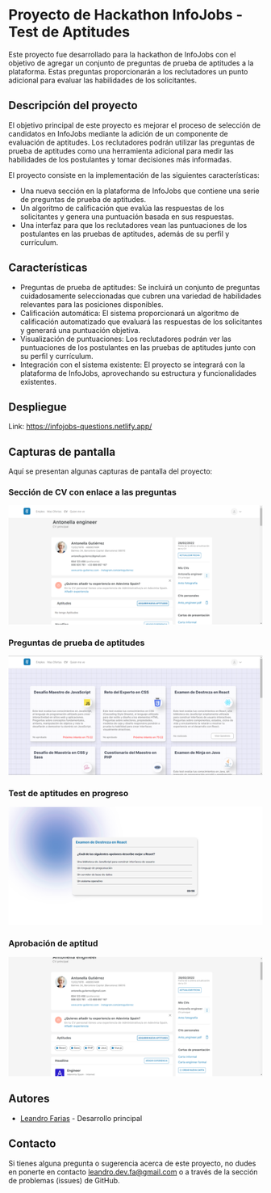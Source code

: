 # Proyecto de Hackathon InfoJobs - Test de Aptitudes

Este proyecto fue desarrollado para la hackathon de InfoJobs con el objetivo de agregar un conjunto de preguntas de prueba de aptitudes a la plataforma. Estas preguntas proporcionarán a los reclutadores un punto adicional para evaluar las habilidades de los solicitantes.

## Descripción del proyecto

El objetivo principal de este proyecto es mejorar el proceso de selección de candidatos en InfoJobs mediante la adición de un componente de evaluación de aptitudes. Los reclutadores podrán utilizar las preguntas de prueba de aptitudes como una herramienta adicional para medir las habilidades de los postulantes y tomar decisiones más informadas.

El proyecto consiste en la implementación de las siguientes características:

- Una nueva sección en la plataforma de InfoJobs que contiene una serie de preguntas de prueba de aptitudes.
- Un algoritmo de calificación que evalúa las respuestas de los solicitantes y genera una puntuación basada en sus respuestas.
- Una interfaz para que los reclutadores vean las puntuaciones de los postulantes en las pruebas de aptitudes, además de su perfil y currículum.

## Características

- Preguntas de prueba de aptitudes: Se incluirá un conjunto de preguntas cuidadosamente seleccionadas que cubren una variedad de habilidades relevantes para las posiciones disponibles.
- Calificación automática: El sistema proporcionará un algoritmo de calificación automatizado que evaluará las respuestas de los solicitantes y generará una puntuación objetiva.
- Visualización de puntuaciones: Los reclutadores podrán ver las puntuaciones de los postulantes en las pruebas de aptitudes junto con su perfil y currículum.
- Integración con el sistema existente: El proyecto se integrará con la plataforma de InfoJobs, aprovechando su estructura y funcionalidades existentes.

## Despliegue

Link: https://infojobs-questions.netlify.app/

## Capturas de pantalla

Aquí se presentan algunas capturas de pantalla del proyecto:

### Sección de CV con enlace a las preguntas

![Sección de CV](./src/assets/readme/cv.png)

### Preguntas de prueba de aptitudes

![Preguntas de prueba de aptitudes](./src/assets/readme/questions.png)

### Test de aptitudes en progreso

![Test de aptitudes en progreso](./src/assets/readme/test.png)

### Aprobación de aptitud

![Aprobación de aptitud](./src/assets/readme/start.png)


## Autores

- [Leandro Farias](https://github.com/LeandroF01) - Desarrollo principal

## Contacto

Si tienes alguna pregunta o sugerencia acerca de este proyecto, no dudes en ponerte en contacto leandro.dev.fa@gmail.com o a través de la sección de problemas (issues) de GitHub.
